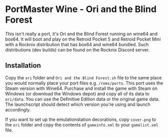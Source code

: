 # PortMaster Wine - Ori and the Blind Forest
This isn't really a port, it's Ori and the Blind Forest running on wine64 and box64. It will boot and play on the Retroid Pocket 5 and Retroid Pocket Mini with a Rocknix distribution that has box64 and wine64 bundled. Such distributions (dev builds) can be found on the Rocknix Discord server.

## Installation
Copy the `ori` folder and `Ori and the Blind Forest.sh` file to the same place you would normally place your port files e.g. `/roms/ports`. This port uses the Steam version with Wine64. Purchase and install the game with Steam on Windows (or download the Windows depot) and copy all of its data to `ori/data`. You can use the Definitive Edition data or the original game data. The launchscript should detect which version you're using and launch accordingly.

If you want to set up the emulationstation decorations, copy `cover.png` to the `ori` folder and copy the contents of `gameinfo.xml` to your `gamelist.xml` file.